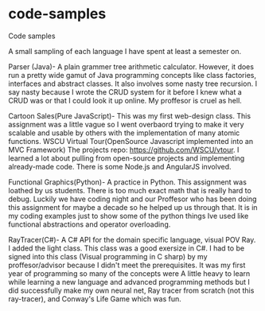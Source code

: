 # code-samples
Code samples

A small sampling of  each language I have spent at least a semester on.

Parser (Java)- A plain grammer tree arithmetic calculator. However, it does run a pretty wide gamut of Java programming concepts like class factories, interfaces and abstract classes. It also involves some nasty tree recursion. I say nasty because I wrote the CRUD system for it before I knew what a CRUD was or that I could look it up online. My proffesor is cruel as hell.

Cartoon Sales(Pure JavaScript)- This was my first web-design class. This assignment was a little vague so I went overbaord trying to make it very scalable and usable by others with the implementation of many atomic functions. 
WSCU Virtual Tour(OpenSource Javascript implemented into an MVC Framework) The projects repo: https://github.com/WSCU/vtour. I learned a lot about pulling from open-source projects and implementing already-made code. There is some Node.js and AngularJS involved. 

Functional Graphics(Python)- A practice in Python. This assignment was loathed by us students. There is too much exact math that is really hard to debug. Luckily we have coding night and our Proffesor who has been doing this assignment for maybe a decade so he helped up us through that. It is in my coding examples just to show some of the python things Ive used like functional abstractions and operator overloading.

RayTracer(C#)- A C# API for the domain specific language, visual POV Ray. I added the light class. This class was a good exersize in C#. I had to be signed into this class (Visual programming in C sharp) by my proffesor/advisor because I didn't meet the prerequisites. It was my first year of programming so many of the concepts were A little heavy to learn while learning a new language and advanced programming methods but I did successfully make my own neural net, Ray tracer from scratch (not this ray-tracer), and Conway's Life Game which was fun.
